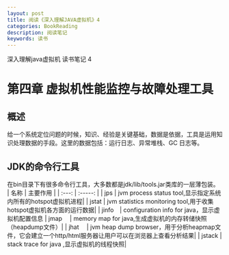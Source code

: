 ```yaml
---
layout: post
title: 阅读《深入理解JAVA虚拟机》4
categories: BookReading
description: 阅读笔记
keywords: 读书
---
```

深入理解java虚拟机 读书笔记 4

# 第四章 虚拟机性能监控与故障处理工具
## 概述
给一个系统定位问题的时候，知识、经验是关键基础，数据是依据，工具是运用知识处理数据的手段。这里的数据包括：运行日志、异常堆栈、GC 日志等。

## JDK的命令行工具
在bin目录下有很多命令行工具，大多数都是jdk/lib/tools.jar类库的一层薄包装。
|   名称   |   主要作用   |
|   :---:  |   :-----:    |
|   jps    |  jvm process status tool,显示指定系统内所有的hotspot虚拟机进程|
|   jstat  |  jvm statistics monitoring tool,用于收集hotspot虚拟机各方面的运行数据|
|   jinfo　|  configuration info for java，显示虚拟机配置信息
|   jmap　 |  memory map for java,生成虚拟机的内存转储快照（heapdump文件）|
|   jhat　 |  jvm heap dump browser，用于分析heapmap文件，它会建立一个http/html服务器让用户可以在浏览器上查看分析结果|
|   jstack |　stack trace for java ,显示虚拟机的线程快照|